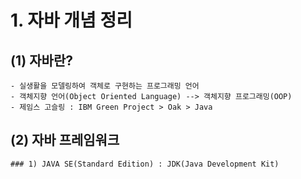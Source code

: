 # 1. 자바 개념 정리

## (1) 자바란?
	- 실생활을 모델링하여 객체로 구현하는 프로그래밍 언어
	- 객체지향 언어(Object Oriented Language) --> 객체지향 프로그래밍(OOP)
	- 제임스 고슬링 : IBM Green Project > Oak > Java
	
## (2) 자바 프레임워크
	### 1) JAVA SE(Standard Edition) : JDK(Java Development Kit)